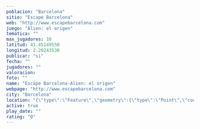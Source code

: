 ```yaml
---
poblacion: "Barcelona"
sitio: "Escape Barcelona"
web: "http://www.escapebarcelona.com"
juego: "Alien: el origen"
tematica: ""
max_jugadores: 10
latitud: 41.45149550
longitud: 2.20243530
publicar: "si"
fecha: ""
jugadores: ""
valoracion: 
foto: ""
name: "Escape Barcelona-Alien: el origen"
webpage: "http://www.escapebarcelona.com"
city: "Barcelona"
location: "{\"type\":\"Feature\",\"geometry\":{\"type\":\"Point\",\"coordinates\":[2.2024353,41.4514955]}}"
active: true
play_date: ""
rating: "0"
---
```

